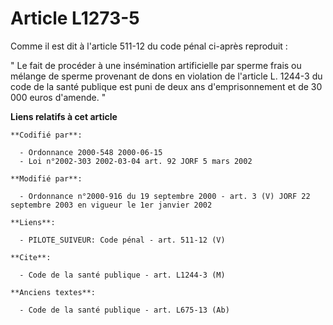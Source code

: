# Article L1273-5

Comme il est dit à l'article 511-12 du code pénal ci-après reproduit : 

" Le fait de procéder à une insémination artificielle par sperme frais ou mélange de sperme provenant de dons en violation de
l'article L. 1244-3 du code de la santé publique est puni de deux ans d'emprisonnement et de 30 000 euros d'amende. "

**Liens relatifs à cet article**

	**Codifié par**:

	  - Ordonnance 2000-548 2000-06-15
	  - Loi n°2002-303 2002-03-04 art. 92 JORF 5 mars 2002

	**Modifié par**:

	  - Ordonnance n°2000-916 du 19 septembre 2000 - art. 3 (V) JORF 22 septembre 2003 en vigueur le 1er janvier 2002

	**Liens**:

	  - PILOTE_SUIVEUR: Code pénal - art. 511-12 (V)

	**Cite**:

	  - Code de la santé publique - art. L1244-3 (M)

	**Anciens textes**:

	  - Code de la santé publique - art. L675-13 (Ab)
